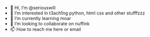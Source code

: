 - 👋 Hi, I’m @seriouswill
- 👀 I’m interested in t3ach1ng python, html css and other stufffzzz
- 🌱 I’m currently learning moar
- 💞️ I’m looking to collaborate on nuffink
- 📫 How to reach me here or email 

<!---
seriouswill/seriouswill is a ✨ special ✨ repository because its `README.md` (this file) appears on your GitHub profile.
You can click the Preview link to take a look at your changes.
--->
